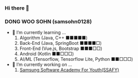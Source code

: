 ### Hi there 👋
### DONG WOO SOHN (samsohn0128)
- 🌱 I’m currently learning ...
    1. Algorithm (Java, C++ ■■■■■)
    2. Back-End (Java, SpringBoot ■■■■□)
    3. Front-End (Vue.js, Bootstrap ■■■□□)
    4. Android (Kotlin ■■□□□)
    5. AI/ML (Tensorflow, Tensorflow Lite, Python ■■□□□)
- 🔭 I’m currently working on ...
    1. [Samsung Software Academy For Youth(SSAFY)](https://www.ssafy.com/ksp/jsp/swp/swpMain.jsp)
<!--
**samsohn0128/samsohn0128** is a ✨ _special_ ✨ repository because its `README.md` (this file) appears on your GitHub profile.

Here are some ideas to get you started:

- 🔭 I’m currently working on ...
- 🌱 I’m currently learning ...
- 👯 I’m looking to collaborate on ...
- 🤔 I’m looking for help with ...
- 💬 Ask me about ...
- 📫 How to reach me: ...
- 😄 Pronouns: ...
- ⚡ Fun fact: ...
-->
